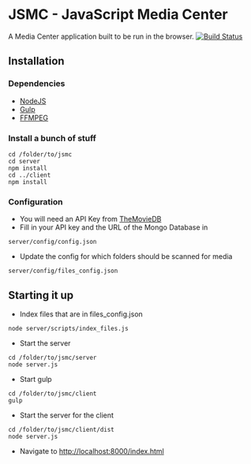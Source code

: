 JSMC - JavaScript Media Center
==============================

A Media Center application built to be run in the browser.
[![Build Status](https://travis-ci.org/OshinKaramian/jsmc.svg?branch=master)](https://travis-ci.org/OshinKaramian/jsmc)

Installation
------------
### Dependencies
* [NodeJS](https://nodejs.org/en/)
* [Gulp](http://gulpjs.com/)
* [FFMPEG](https://www.ffmpeg.org/)

### Install a bunch of stuff
```
cd /folder/to/jsmc
cd server
npm install
cd ../client
npm install
```
### Configuration
* You will need an API Key from [TheMovieDB](https://www.themoviedb.org/documentation/api)
* Fill in your API key and the URL of the Mongo Database in

```
server/config/config.json
```

* Update the config for which folders should be scanned for media

```
server/config/files_config.json
```

Starting it up
--------------
* Index files that are in files_config.json

```
node server/scripts/index_files.js
```

* Start the server

```
cd /folder/to/jsmc/server
node server.js
```

* Start gulp
```
cd /folder/to/jsmc/client
gulp
```

* Start the server for the client
```
cd /folder/to/jsmc/client/dist
node server.js
```

* Navigate to [http://localhost:8000/index.html](http://localhost:8000/index.html)

